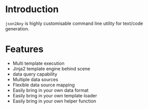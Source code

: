 # Introduction

`json2Any` is highly customisable command line utility for text/code generation.

# Features

* Multi template execution
* Jinja2 template engine behind scene
* data query capability
* Multiple data sources
* Flexible data source mapping
* Easily bring in your own data format
* Easily bring in your own template loader
* Easily bring in your own helper function